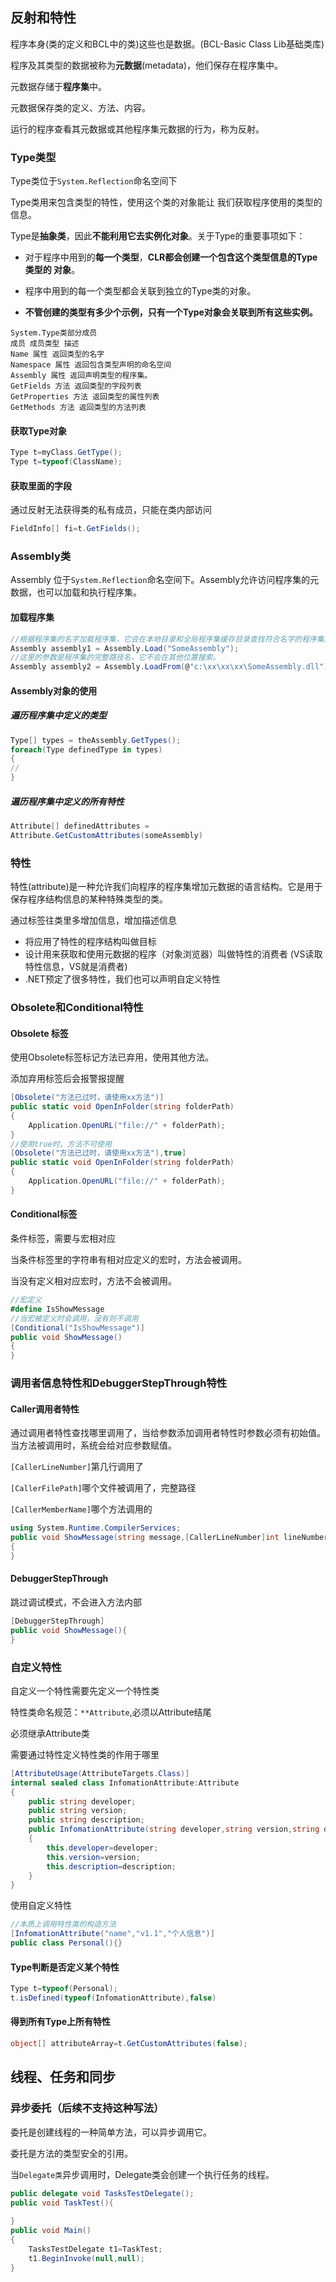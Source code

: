 ## 反射和特性



程序本身(类的定义和BCL中的类)这些也是数据。(BCL-Basic Class Lib基础类库)

程序及其类型的数据被称为**元数据**(metadata)，他们保存在程序集中。

元数据存储于**程序集**中。

元数据保存类的定义、方法、内容。

运行的程序查看其元数据或其他程序集元数据的行为，称为反射。

### Type类型

Type类位于`System.Reflection`命名空间下

Type类用来包含类型的特性，使用这个类的对象能让 我们获取程序使用的类型的信息。  

Type是**抽象类**，因此**不能利用它去实例化对象**。关于Type的重要事项如下： 

- 对于程序中用到的**每一个类型**，**CLR都会创建一个包含这个类型信息的Type类型的 对象**。 

- 程序中用到的每一个类型都会关联到独立的Type类的对象。 

- **不管创建的类型有多少个示例，只有一个Type对象会关联到所有这些实例。** 

```
System.Type类部分成员
成员 成员类型 描述
Name 属性 返回类型的名字
Namespace 属性 返回包含类型声明的命名空间
Assembly 属性 返回声明类型的程序集。
GetFields 方法 返回类型的字段列表
GetProperties 方法 返回类型的属性列表
GetMethods 方法 返回类型的方法列表
```

#### 获取Type对象

```c#
Type t=myClass.GetType();
Type t=typeof(ClassName);
```

#### 获取里面的字段

通过反射无法获得类的私有成员，只能在类内部访问

```c#
FieldInfo[] fi=t.GetFields();
```

###  Assembly类 

 Assembly 位于`System.Reflection`命名空间下。Assembly允许访问程序集的元数据，也可以加载和执行程序集。

#### 加载程序集

```c#
//根据程序集的名字加载程序集，它会在本地目录和全局程序集缓存目录查找符合名字的程序集。
Assembly assembly1 = Assembly.Load("SomeAssembly");
//这里的参数是程序集的完整路径名，它不会在其他位置搜索。
Assembly assembly2 = Assembly.LoadFrom(@"c:\xx\xx\xx\SomeAssembly.dll");
```

####  Assembly对象的使用 

#####  遍历程序集中定义的类型 

```c#
Type[] types = theAssembly.GetTypes();
foreach(Type definedType in types)
{
//
}
```

#####  遍历程序集中定义的所有特性 

```c#
Attribute[] definedAttributes =
Attribute.GetCustomAttributes(someAssembly)
```

### 特性

 特性(attribute)是一种允许我们向程序的程序集增加元数据的语言结构。它是用于保存程序结构信息的某种特殊类型的类。

通过标签往类里多增加信息，增加描述信息

- 将应用了特性的程序结构叫做目标
-  设计用来获取和使用元数据的程序（对象浏览器）叫做特性的消费者 (VS读取特性信息，VS就是消费者)
- .NET预定了很多特性，我们也可以声明自定义特性  

###  Obsolete和Conditional特性 

#### Obsolete 标签

使用Obsolete标签标记方法已弃用，使用其他方法。

添加弃用标签后会报警报提醒

```c#
[Obsolete("方法已过时，请使用xx方法")]
public static void OpenInFolder(string folderPath)
{
	Application.OpenURL("file://" + folderPath);
}
//使用true时，方法不可使用
[Obsolete("方法已过时，请使用xx方法"),true]
public static void OpenInFolder(string folderPath)
{
	Application.OpenURL("file://" + folderPath);
}
```

#### Conditional标签

条件标签，需要与宏相对应

当条件标签里的字符串有相对应定义的宏时，方法会被调用。

当没有定义相对应宏时，方法不会被调用。

```c#
//宏定义
#define IsShowMessage
//当宏被定义时会调用，没有则不调用
[Conditional("IsShowMessage")]
public void ShowMessage()
{
}
```

###  调用者信息特性和DebuggerStepThrough特性 

#### Caller调用者特性

通过调用者特性查找哪里调用了，当给参数添加调用者特性时参数必须有初始值。当方法被调用时，系统会给对应参数赋值。

`[CallerLineNumber]`第几行调用了

`[CallerFilePath]`哪个文件被调用了，完整路径

`[CallerMemberName]`哪个方法调用的

```c#
using System.Runtime.CompilerServices;
public void ShowMessage(string message,[CallerLineNumber]int lineNumber=0,[CallerFilePath]="",[CallerMemberName]string memberName="")
{
}
```

#### DebuggerStepThrough

跳过调试模式，不会进入方法内部

```c#
[DebuggerStepThrough]
public void ShowMessage(){
}
```

### 自定义特性

自定义一个特性需要先定义一个特性类

特性类命名规范：`**Attribute`,必须以Attribute结尾

必须继承Attribute类

需要通过特性定义特性类的作用于哪里

```c#
[AttributeUsage(AttributeTargets.Class)]
internal sealed class InfomationAttribute:Attribute
{
    public string developer;
    public string version;
    public string description;
    public InfomationAttribute(string developer,string version,string description)
    {
        this.developer=developer;
        this.version=version;
        this.description=description;
    }
}
```
使用自定义特性

```c#
//本质上调用特性类的构造方法 
[InfomationAttribute("name","v1.1","个人信息")]
public class Personal(){}
```

#### Type判断是否定义某个特性

```c#
Type t=typeof(Personal);
t.isDefined(typeof(InfomationAttribute),false)
```

#### 得到所有Type上所有特性

```c#
object[] attributeArray=t.GetCustomAttributes(false);
```

## 线程、任务和同步

### 异步委托（后续不支持这种写法）

委托是创建线程的一种简单方法，可以异步调用它。

委托是方法的类型安全的引用。

当`Delegate类`异步调用时，Delegate类会创建一个执行任务的线程。

```c#
public delegate void TasksTestDelegate();
public void	TaskTest(){
    
}
public void Main()
{
    TasksTestDelegate t1=TaskTest;
    t1.BeginInvoke(null,null);
}

```

